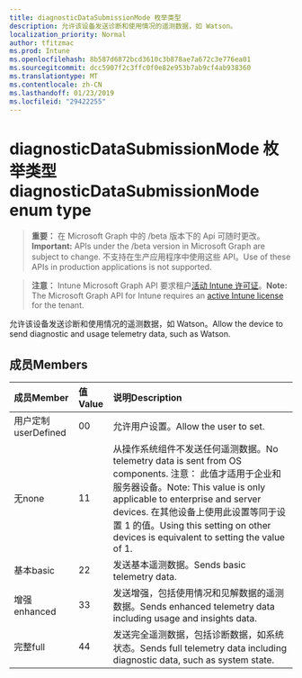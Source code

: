```yaml
---
title: diagnosticDataSubmissionMode 枚举类型
description: 允许该设备发送诊断和使用情况的遥测数据，如 Watson。
localization_priority: Normal
author: tfitzmac
ms.prod: Intune
ms.openlocfilehash: 8b587d6872bcd3610c3b878ae7a672c3e776ea01
ms.sourcegitcommit: dcc5907f2c3ffc0f0e82e953b7ab9cf4ab938360
ms.translationtype: MT
ms.contentlocale: zh-CN
ms.lasthandoff: 01/23/2019
ms.locfileid: "29422255"
---
```

# <a name="diagnosticdatasubmissionmode-enum-type"></a><span data-ttu-id="6f40e-103">diagnosticDataSubmissionMode 枚举类型</span><span class="sxs-lookup"><span data-stu-id="6f40e-103">diagnosticDataSubmissionMode enum type</span></span>

> <span data-ttu-id="6f40e-104">**重要：** 在 Microsoft Graph 中的 /beta 版本下的 Api 可随时更改。</span><span class="sxs-lookup"><span data-stu-id="6f40e-104">**Important:** APIs under the /beta version in Microsoft Graph are subject to change.</span></span> <span data-ttu-id="6f40e-105">不支持在生产应用程序中使用这些 API。</span><span class="sxs-lookup"><span data-stu-id="6f40e-105">Use of these APIs in production applications is not supported.</span></span>

> <span data-ttu-id="6f40e-106">**注意：** Intune Microsoft Graph API 要求租户[活动 Intune 许可证](https://go.microsoft.com/fwlink/?linkid=839381)。</span><span class="sxs-lookup"><span data-stu-id="6f40e-106">**Note:** The Microsoft Graph API for Intune requires an [active Intune license](https://go.microsoft.com/fwlink/?linkid=839381) for the tenant.</span></span>

<span data-ttu-id="6f40e-107">允许该设备发送诊断和使用情况的遥测数据，如 Watson。</span><span class="sxs-lookup"><span data-stu-id="6f40e-107">Allow the device to send diagnostic and usage telemetry data, such as Watson.</span></span>

## <a name="members"></a><span data-ttu-id="6f40e-108">成员</span><span class="sxs-lookup"><span data-stu-id="6f40e-108">Members</span></span>
|<span data-ttu-id="6f40e-109">成员</span><span class="sxs-lookup"><span data-stu-id="6f40e-109">Member</span></span>|<span data-ttu-id="6f40e-110">值</span><span class="sxs-lookup"><span data-stu-id="6f40e-110">Value</span></span>|<span data-ttu-id="6f40e-111">说明</span><span class="sxs-lookup"><span data-stu-id="6f40e-111">Description</span></span>|
|:---|:---|:---|
|<span data-ttu-id="6f40e-112">用户定制</span><span class="sxs-lookup"><span data-stu-id="6f40e-112">userDefined</span></span>|<span data-ttu-id="6f40e-113">0</span><span class="sxs-lookup"><span data-stu-id="6f40e-113">0</span></span>|<span data-ttu-id="6f40e-114">允许用户设置。</span><span class="sxs-lookup"><span data-stu-id="6f40e-114">Allow the user to set.</span></span>|
|<span data-ttu-id="6f40e-115">无</span><span class="sxs-lookup"><span data-stu-id="6f40e-115">none</span></span>|<span data-ttu-id="6f40e-116">1</span><span class="sxs-lookup"><span data-stu-id="6f40e-116">1</span></span>|<span data-ttu-id="6f40e-117">从操作系统组件不发送任何遥测数据。</span><span class="sxs-lookup"><span data-stu-id="6f40e-117">No telemetry data is sent from OS components.</span></span> <span data-ttu-id="6f40e-118">注意： 此值才适用于企业和服务器设备。</span><span class="sxs-lookup"><span data-stu-id="6f40e-118">Note: This value is only applicable to enterprise and server devices.</span></span> <span data-ttu-id="6f40e-119">在其他设备上使用此设置等同于设置 1 的值。</span><span class="sxs-lookup"><span data-stu-id="6f40e-119">Using this setting on other devices is equivalent to setting the value of 1.</span></span>|
|<span data-ttu-id="6f40e-120">基本</span><span class="sxs-lookup"><span data-stu-id="6f40e-120">basic</span></span>|<span data-ttu-id="6f40e-121">2</span><span class="sxs-lookup"><span data-stu-id="6f40e-121">2</span></span>|<span data-ttu-id="6f40e-122">发送基本遥测数据。</span><span class="sxs-lookup"><span data-stu-id="6f40e-122">Sends basic telemetry data.</span></span>|
|<span data-ttu-id="6f40e-123">增强</span><span class="sxs-lookup"><span data-stu-id="6f40e-123">enhanced</span></span>|<span data-ttu-id="6f40e-124">3</span><span class="sxs-lookup"><span data-stu-id="6f40e-124">3</span></span>|<span data-ttu-id="6f40e-125">发送增强，包括使用情况和见解数据的遥测数据。</span><span class="sxs-lookup"><span data-stu-id="6f40e-125">Sends enhanced telemetry data including usage and insights data.</span></span>|
|<span data-ttu-id="6f40e-126">完整</span><span class="sxs-lookup"><span data-stu-id="6f40e-126">full</span></span>|<span data-ttu-id="6f40e-127">4</span><span class="sxs-lookup"><span data-stu-id="6f40e-127">4</span></span>|<span data-ttu-id="6f40e-128">发送完全遥测数据，包括诊断数据，如系统状态。</span><span class="sxs-lookup"><span data-stu-id="6f40e-128">Sends full telemetry data including diagnostic data, such as system state.</span></span>|




